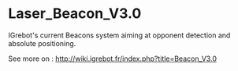 # Laser_Beacon_V3.0
IGrebot's current Beacons system aiming at opponent detection and absolute positioning.

See more on : http://wiki.igrebot.fr/index.php?title=Beacon_V3.0